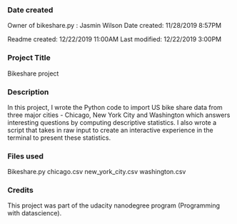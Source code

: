 ### Date created
Owner of bikeshare.py : Jasmin Wilson
Date created: 11/28/2019 8:57PM 

Readme created: 12/22/2019 11:00AM
Last modified: 12/22/2019 3:00PM


### Project Title
Bikeshare project

### Description
In this project, I wrote the Python code to import US bike share data from three major cities - Chicago, New York City and Washington which answers interesting questions by computing descriptive statistics. I also wrote a script that takes in raw input to create an interactive experience in the terminal to present these statistics.

### Files used
Bikeshare.py
chicago.csv
new_york_city.csv
washington.csv

### Credits
This project was part of the udacity nanodegree program (Programming with datascience). 

